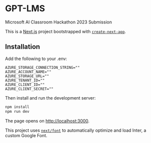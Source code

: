 # GPT-LMS

Microsoft AI Classroom Hackathon 2023 Submission

This is a [Next.js](https://nextjs.org/) project bootstrapped with [`create-next-app`](https://github.com/vercel/next.js/tree/canary/packages/create-next-app).

## Installation

Add the following to your .env:

```
AZURE_STORAGE_CONNECTION_STRING=""
AZURE_ACCOUNT_NAME=""
AZURE_STORAGE_URL=""
AZURE_TENANT_ID=""
AZURE_CLIENT_ID=""
AZURE_CLIENT_SECRET=""
```

Then install and run the development server:

```bash
npm install
npm run dev
```

The page opens on [http://localhost:3000](http://localhost:3000).

This project uses [`next/font`](https://nextjs.org/docs/basic-features/font-optimization) to automatically optimize and load Inter, a custom Google Font.

